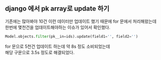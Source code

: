 ## django 에서 pk array로 update 하기
기존에는 많아봐야 10건 이런 데이터만 업데이트 했기 때문에 for 문에서 처리해왔는데  
한번에 몇천건을 업데이트해야하는 이슈가 있어서 확인했다.  
```python
Model.objects.filter(pk__in=ids).update(field1='', field2='')
```
for 문으로 5천건 업데이트 하는데 약 8s 정도 소비되었는데  
해당 구문으로 3.5s 정도로 해결되었다.

